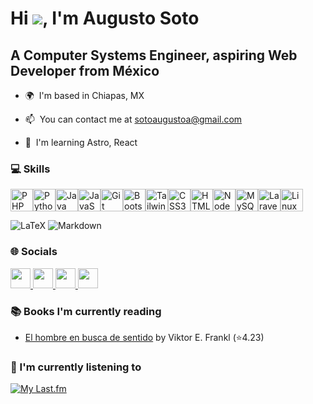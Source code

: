 Hi ![](https://user-images.githubusercontent.com/18350557/176309783-0785949b-9127-417c-8b55-ab5a4333674e.gif), I'm Augusto Soto
====================================================================================================================================

A Computer Systems Engineer, aspiring Web Developer from México
---------------------------------------------------------------

* 🌍  I'm based in Chiapas, MX

* 📫  You can contact me at [sotoaugustoa@gmail.com](mailto:sotoaugustoa@gmail.com)

* 🧠  I'm learning Astro, React

### 💻 Skills

<p align="left">
  <a href="https://www.php.net/" target="_blank" rel="noreferrer"><img src="https://raw.githubusercontent.com/danielcranney/readme-generator/main/public/icons/skills/php-colored.svg" width="36" height="36" alt="PHP" /></a><a href="https://www.python.org/" target="_blank" rel="noreferrer"><img src="https://raw.githubusercontent.com/danielcranney/readme-generator/main/public/icons/skills/python-colored.svg" width="36" height="36" alt="Python" /></a><a href="https://www.oracle.com/java/" target="_blank" rel="noreferrer"><img src="https://raw.githubusercontent.com/danielcranney/readme-generator/main/public/icons/skills/java-colored.svg" width="36" height="36" alt="Java" /></a><a href="https://developer.mozilla.org/en-US/docs/Web/JavaScript" target="_blank" rel="noreferrer"><img src="https://raw.githubusercontent.com/danielcranney/readme-generator/main/public/icons/skills/javascript-colored.svg" width="36" height="36" alt="JavaScript" /></a><a href="https://git-scm.com/" target="_blank" rel="noreferrer"><img src="https://raw.githubusercontent.com/danielcranney/readme-generator/main/public/icons/skills/git-colored.svg" width="36" height="36" alt="Git" /></a><a href="https://getbootstrap.com/" target="_blank" rel="noreferrer"><img src="https://raw.githubusercontent.com/danielcranney/readme-generator/main/public/icons/skills/bootstrap-colored.svg" width="36" height="36" alt="Bootstrap" /></a><a href="https://tailwindcss.com/" target="_blank" rel="noreferrer"><img src="https://raw.githubusercontent.com/danielcranney/readme-generator/main/public/icons/skills/tailwindcss-colored.svg" width="36" height="36" alt="TailwindCSS" /></a><a href="https://www.w3.org/TR/CSS/#css" target="_blank" rel="noreferrer"><img src="https://raw.githubusercontent.com/danielcranney/readme-generator/main/public/icons/skills/css3-colored.svg" width="36" height="36" alt="CSS3" /></a><a href="https://developer.mozilla.org/en-US/docs/Glossary/HTML5" target="_blank" rel="noreferrer"><img src="https://raw.githubusercontent.com/danielcranney/readme-generator/main/public/icons/skills/html5-colored.svg" width="36" height="36" alt="HTML5" /></a><a href="https://nodejs.org/en/" target="_blank" rel="noreferrer"><img src="https://raw.githubusercontent.com/danielcranney/readme-generator/main/public/icons/skills/nodejs-colored.svg" width="36" height="36" alt="NodeJS" /></a><a href="https://www.mysql.com/" target="_blank" rel="noreferrer"><img src="https://raw.githubusercontent.com/danielcranney/readme-generator/main/public/icons/skills/mysql-colored.svg" width="36" height="36" alt="MySQL" /></a><a href="https://laravel.com/" target="_blank" rel="noreferrer"><img src="https://raw.githubusercontent.com/danielcranney/readme-generator/main/public/icons/skills/laravel-colored.svg" width="36" height="36" alt="Laravel" /></a><a href="https://www.linux.org" target="_blank" rel="noreferrer"><img src="https://raw.githubusercontent.com/danielcranney/readme-generator/main/public/icons/skills/linux-colored.svg" width="36" height="36" alt="Linux" /></a>
                  </p>

 ![LaTeX](https://img.shields.io/badge/latex-%23008080.svg?style=for-the-badge&logo=latex&logoColor=white)  ![Markdown](https://img.shields.io/badge/markdown-%23000000.svg?style=for-the-badge&logo=markdown&logoColor=white)
### 🌐 Socials

<p align="left">
  <a href="https://www.github.com/SotoAugusto" target="_blank" rel="noreferrer">
                    <picture>
                    <source media="(prefers-color-scheme: dark)" srcset="https://raw.githubusercontent.com/danielcranney/readme-generator/main/public/icons/socials/github-dark.svg" />
                    <source media="(prefers-color-scheme: light)" srcset="https://raw.githubusercontent.com/danielcranney/readme-generator/main/public/icons/socials/github.svg" />
                    <img src="https://raw.githubusercontent.com/danielcranney/readme-generator/main/public/icons/socials/github.svg" width="32" height="32" />
                    </picture>
                    </a>
                      <a href="https://www.linkedin.com/in/sotoaugusto" target="_blank" rel="noreferrer">
                    <picture>
                    <source media="(prefers-color-scheme: dark)" srcset="https://raw.githubusercontent.com/danielcranney/readme-generator/main/public/icons/socials/linkedin-dark.svg" />
                    <source media="(prefers-color-scheme: light)" srcset="https://raw.githubusercontent.com/danielcranney/readme-generator/main/public/icons/socials/linkedin.svg" />
                    <img src="https://raw.githubusercontent.com/danielcranney/readme-generator/main/public/icons/socials/linkedin.svg" width="32" height="32" />
                    </picture>
                    </a>
                      <a href="https://www.x.com/sotoaugustoa" target="_blank" rel="noreferrer">
                    <picture>
                    <source media="(prefers-color-scheme: dark)" srcset="https://raw.githubusercontent.com/danielcranney/readme-generator/main/public/icons/socials/twitter-dark.svg" />
                    <source media="(prefers-color-scheme: light)" srcset="https://raw.githubusercontent.com/danielcranney/readme-generator/main/public/icons/socials/twitter.svg" />
                    <img src="https://raw.githubusercontent.com/danielcranney/readme-generator/main/public/icons/socials/twitter.svg" width="32" height="32" />
                    </picture>
                    </a>
                      <a href="https://www.freecodecamp.org/SotoAugusto" target="_blank" rel="noreferrer">
                    <picture>
                    <source media="(prefers-color-scheme: dark)" srcset="https://design-style-guide.freecodecamp.org/downloads/fcc_primary_small.svg" />
                    <source media="(prefers-color-scheme: light)" srcset="https://design-style-guide.freecodecamp.org/downloads/fcc_secondary_small.svg" />
                    <img src="https://design-style-guide.freecodecamp.org/downloads/fcc_primary_small.svg" width="32" height="32" />
                    </picture>
                    </a></p>

<!--### 📊 GitHub Stats

[](https://github-readme-stats.vercel.app/api?username=SotoAugusto&theme=tokyonight&hide_border=true&include_all_commits=true&count_private=true)<br/>
![](https://github-readme-streak-stats.herokuapp.com/?user=SotoAugusto&theme=tokyonight&hide_border=true)<br/>
![](https://github-readme-stats.vercel.app/api/top-langs/?username=SotoAugusto&theme=tokyonight&hide_border=true&include_all_commits=true&count_private=true&layout=compact) -->

### 📚 Books I'm currently reading
<!-- GOODREADS-LIST:START -->
- [El hombre en busca de sentido](https://www.goodreads.com/review/show/6493994884?utm_medium=api&utm_source=rss) by Viktor E. Frankl (⭐️4.23)
<!-- GOODREADS-LIST:END -->

### 🎵 I'm currently listening to

[![My Last.fm](https://lastfm-recently-played.vercel.app/api?user=amirsoto2)](https://www.last.fm/user/amirsoto2)

